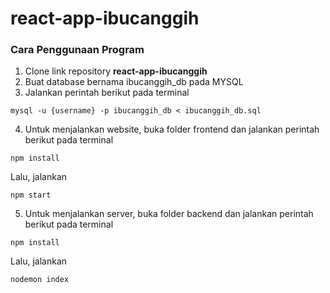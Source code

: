 # react-app-ibucanggih

### Cara Penggunaan Program

1. Clone link repository <strong>react-app-ibucanggih</strong>
2. Buat database bernama ibucanggih_db pada MYSQL
3. Jalankan perintah berikut pada terminal
```
mysql -u {username} -p ibucanggih_db < ibucanggih_db.sql
```
4. Untuk menjalankan website, buka folder frontend dan jalankan perintah berikut pada terminal
```
npm install
```
Lalu, jalankan
```
npm start
```
5. Untuk menjalankan server, buka folder backend dan jalankan perintah berikut pada terminal
```
npm install
```
Lalu, jalankan
```
nodemon index
```
